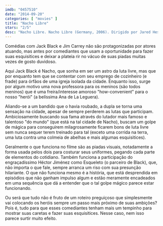 ```yaml
---
imdb: "0457510"
date: "2014-09-20"
categories: [ "movies" ]
title: "Nacho Libre"
stars: "2/5"
desc: "Nacho Libre. Nacho Libre (Germany, 2006). Dirigido por Jared Hess. Escrito por Jared Hess, Jerusha Hess, Mike White. Com Jack Black, Ana de la Reguera, Héctor Jiménez, Darius Rose, Moises Arias, Diego Eduardo Gomez, Carlos Maycotte, Richard Montoya, Cesar Gonzalez."
---
```

Comédias com Jack Black e Jim Carrey não são protagonizadas por atores atuando, mas antes por comediantes que usam a oportunidade para fazer suas esquisitices e deixar a plateia rir no vácuo de suas piadas muitas vezes de gosto duvidoso.

Aqui Jack Black é Nacho, que sonha em ser um astro da luta livre, mas que por enquanto tem que se contentar com seu emprego de cozinheiro (e frade) para órfãos de uma igreja isolada da cidade. Enquanto isso, surge por algum motivo uma nova professora para os meninos (são todos meninos) que é uma freira/interesse amoroso "how-convenient" para o nosso "herói" (a belíssima Ana de La Leguera).

Aliando-se a um bandido que o havia roubado, a dupla se torna uma sensação na cidade, apesar de sempre perderem as lutas que participam. Ambiciosamente buscando sua fama através do lutador mais famoso e talentoso "do mundo" (que está na tal cidade de Nacho), buscam um golpe de mágica para conseguirem milagrosamente ficarem bons de luta livre sem nunca sequer terem treinado para tal (exceto uma corrida na terra, uma luta contra uma colmeia de abelhas e mais algumas esquisitices).

Geralmente o que funciona no filme são as piadas visuais, notadamente a forma usada pelos dois para costurar seus uniformes, pegando cada parte de elementos do cotidiano. Também funciona a participação do engraçadíssimo Héctor Jiménez como Esqueleto (o parceiro de Black), que, não importa o que fale, sempre arranca um riso com sua presunção hilariante. O que não funciona mesmo é a história, que está desprendida em episódios que não ganham impulso algum e estão meramente encadeados em uma sequência que dá a entender que o tal golpe mágico parece estar funcionando.

Ou será que tudo não é fruto de um roteiro preguiçoso que simplesmente vai colocando os heróis sempre um passo mais próximo de suas ambições? Pois é, tudo para que esses comediantes tenham mais um tempinho para mostrar suas caretas e fazer suas esquisitices. Nesse caso, nem isso parece surtir muito efeito.
